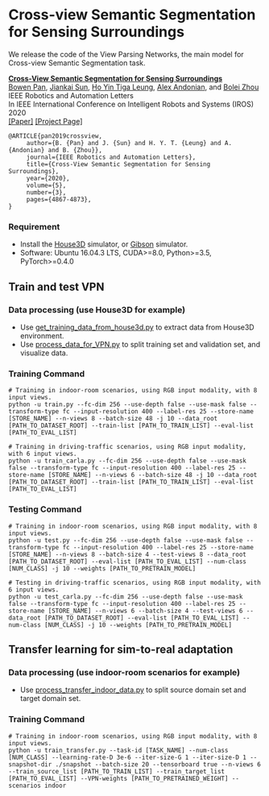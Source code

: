 # Cross-view Semantic Segmentation for Sensing Surroundings

We release the code of the View Parsing Networks, the main model for Cross-view Semantic Segmentation task.

**[Cross-View Semantic Segmentation for Sensing Surroundings
](https://arxiv.org/pdf/1906.03560.pdf)**
<br />
[Bowen Pan](http://people.csail.mit.edu/bpan/), 
[Jiankai Sun](), 
[Ho Yin Tiga Leung](),
[Alex Andonian](https://www.alexandonian.com/), and
[Bolei Zhou](http://bzhou.ie.cuhk.edu.hk/)
<br />
IEEE Robotics and Automation Letters
<br />
In IEEE International Conference on Intelligent Robots and Systems (IROS) 2020
<br />
[[Paper]](https://arxiv.org/pdf/1906.03560.pdf)
[[Project Page]](https://decisionforce.github.io/VPN/)

```
@ARTICLE{pan2019crossview,
     author={B. {Pan} and J. {Sun} and H. Y. T. {Leung} and A. {Andonian} and B. {Zhou}},
     journal={IEEE Robotics and Automation Letters},
     title={Cross-View Semantic Segmentation for Sensing Surroundings},
     year={2020},
     volume={5},
     number={3},
     pages={4867-4873},
}
```

### Requirement
- Install the [House3D](https://github.com/facebookresearch/House3D) simulator, or [Gibson](http://gibsonenv.stanford.edu) simulator.
- Software: Ubuntu 16.04.3 LTS, CUDA>=8.0, Python>=3.5, PyTorch>=0.4.0

## Train and test VPN

### Data processing (use House3D for example)
- Use [get_training_data_from_house3d.py](https://github.com/pbw-Berwin/View-Parsing-Network/blob/master/tools/get_trainning_data_from_house3d.py) to extract data from House3D environment.
- Use [process_data_for_VPN.py](https://github.com/pbw-Berwin/View-Parsing-Network/blob/master/tools/process_data_for_VPN.py) to split training set and validation set, and visualize data.

### Training Command
```
# Training in indoor-room scenarios, using RGB input modality, with 8 input views.
python -u train.py --fc-dim 256 --use-depth false --use-mask false --transform-type fc --input-resolution 400 --label-res 25 --store-name [STORE_NAME] --n-views 8 --batch-size 48 -j 10 --data_root [PATH_TO_DATASET_ROOT] --train-list [PATH_TO_TRAIN_LIST] --eval-list [PATH_TO_EVAL_LIST]

# Training in driving-traffic scenarios, using RGB input modality, with 6 input views.
python -u train_carla.py --fc-dim 256 --use-depth false --use-mask false --transform-type fc --input-resolution 400 --label-res 25 --store-name [STORE_NAME] --n-views 6 --batch-size 48 -j 10 --data_root [PATH_TO_DATASET_ROOT] --train-list [PATH_TO_TRAIN_LIST] --eval-list [PATH_TO_EVAL_LIST]
```

### Testing Command
```
# Training in indoor-room scenarios, using RGB input modality, with 8 input views.
python -u test.py --fc-dim 256 --use-depth false --use-mask false --transform-type fc --input-resolution 400 --label-res 25 --store-name [STORE_NAME] --n-views 8 --batch-size 4 --test-views 8 --data_root [PATH_TO_DATASET_ROOT] --eval-list [PATH_TO_EVAL_LIST] --num-class [NUM_CLASS] -j 10 --weights [PATH_TO_PRETRAIN_MODEL]

# Testing in driving-traffic scenarios, using RGB input modality, with 6 input views.
python -u test_carla.py --fc-dim 256 --use-depth false --use-mask false --transform-type fc --input-resolution 400 --label-res 25 --store-name [STORE_NAME] --n-views 6 --batch-size 4 --test-views 6 --data_root [PATH_TO_DATASET_ROOT] --eval-list [PATH_TO_EVAL_LIST] --num-class [NUM_CLASS] -j 10 --weights [PATH_TO_PRETRAIN_MODEL]
```

## Transfer learning for sim-to-real adaptation

### Data processing (use indoor-room scenarios for example)
- Use [process_transfer_indoor_data.py](https://github.com/pbw-Berwin/View-Parsing-Network/blob/master/tools/process_transfer_indoor_data.py) to split source domain set and target domain set.

### Training Command
```
# Training in indoor-room scenarios, using RGB input modality, with 8 input views.
python -u train_transfer.py --task-id [TASK_NAME] --num-class [NUM_CLASS] --learning-rate-D 3e-6 --iter-size-G 1 --iter-size-D 1 --snapshot-dir ./snapshot --batch-size 20 --tensorboard true --n-views 6 --train_source_list [PATH_TO_TRAIN_LIST] --train_target_list [PATH_TO_EVAL_LIST] --VPN-weights [PATH_TO_PRETRAINED_WEIGHT] --scenarios indoor
```

